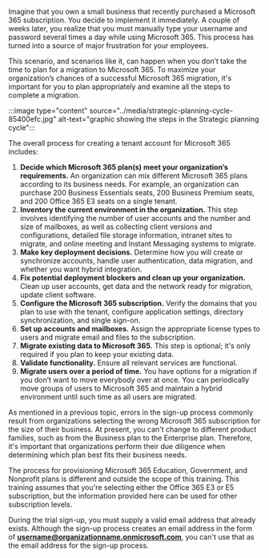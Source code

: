 Imagine that you own a small business that recently purchased a Microsoft 365 subscription. You decide to implement it immediately. A couple of weeks later, you realize that you must manually type your username and password several times a day while using Microsoft 365. This process has turned into a source of major frustration for your employees.

This scenario, and scenarios like it, can happen when you don’t take the time to plan for a migration to Microsoft 365. To maximize your organization’s chances of a successful Microsoft 365 migration, it's important for you to plan appropriately and examine all the steps to complete a migration.

:::image type="content" source="../media/strategic-planning-cycle-85400efc.jpg" alt-text="graphic showing the steps in the Strategic planning cycle":::


The overall process for creating a tenant account for Microsoft 365 includes:

1.  **Decide which Microsoft 365 plan(s) meet your organization’s requirements.** An organization can mix different Microsoft 365 plans according to its business needs. For example, an organization can purchase 200 Business Essentials seats, 200 Business Premium seats, and 200 Office 365 E3 seats on a single tenant.
2.  **Inventory the current environment in the organization.** This step involves identifying the number of user accounts and the number and size of mailboxes, as well as collecting client versions and configurations, detailed file storage information, intranet sites to migrate, and online meeting and Instant Messaging systems to migrate.
3.  **Make key deployment decisions.** Determine how you will create or synchronize accounts, handle user authentication, data migration, and whether you want hybrid integration.
4.  **Fix potential deployment blockers and clean up your organization.** Clean up user accounts, get data and the network ready for migration, update client software.
5.  **Configure the Microsoft 365 subscription.** Verify the domains that you plan to use with the tenant, configure application settings, directory synchronization, and single sign-on.
6.  **Set up accounts and mailboxes.** Assign the appropriate license types to users and migrate email and files to the subscription.
7.  **Migrate existing data to Microsoft 365.** This step is optional; it's only required if you plan to keep your existing data.
8.  **Validate functionality.** Ensure all relevant services are functional.
9.  **Migrate users over a period of time.** You have options for a migration if you don’t want to move everybody over at once. You can periodically move groups of users to Microsoft 365 and maintain a hybrid environment until such time as all users are migrated.

As mentioned in a previous topic, errors in the sign-up process commonly result from organizations selecting the wrong Microsoft 365 subscription for the size of their business. At present, you can't change to different product families, such as from the Business plan to the Enterprise plan. Therefore, it's important that organizations perform their due diligence when determining which plan best fits their business needs.

The process for provisioning Microsoft 365 Education, Government, and Nonprofit plans is different and outside the scope of this training. This training assumes that you're selecting either the Office 365 E3 or E5 subscription, but the information provided here can be used for other subscription levels.

During the trial sign-up, you must supply a valid email address that already exists. Although the sign-up process creates an email address in the form of **username@organizationname.onmicrosoft.com**, you can't use that as the email address for the sign-up process.
